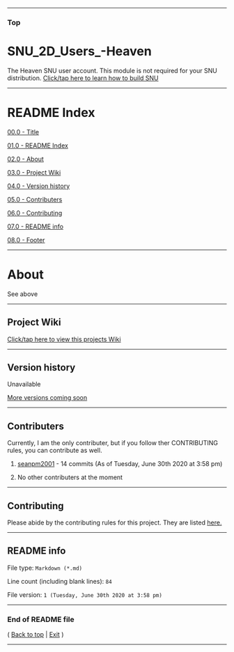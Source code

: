
***

### Top

# SNU_2D_Users_-Heaven
The Heaven SNU user account. This module is not required for your SNU distribution.  [Click/tap here to learn how to build SNU](https://gist.github.com/seanpm2001/745564a46186888e829fdeb9cda584de)

***

# README Index

[00.0 - Title](#SNU_2D_User_-Heaven)

[01.0 - README Index](#README-Index)

[02.0 - About](#About)

[03.0 - Project Wiki](#Project-Wiki)

[04.0 - Version history](#Version-history)

[05.0 - Contributers](#Contributers)

[06.0 - Contributing](#Contributing)

[07.0 - README info](#README-info)

[08.0 - Footer](#End-of-README-file)

***

# About

See above

***

## Project Wiki

[Click/tap here to view this projects Wiki](https://github.com/seanpm2001/SNU_2D_User_-Heaven/Wiki/)

***

## Version history

Unavailable

[More versions coming soon](https://www.example.com/)

***

## Contributers

Currently, I am the only contributer, but if you follow ther CONTRIBUTING rules, you can contribute as well.

1. [seanpm2001](https://github.com/seanpm2001/) - 14 commits (As of Tuesday, June 30th 2020 at 3:58 pm)

2. No other contributers at the moment

***

## Contributing

Please abide by the contributing rules for this project. They are listed [here.](https://github.com/seanpm2001/SNU_2D_User_-Heaven/blob/master/CONTRIBUTING.md)

***

## README info

File type: `Markdown (*.md)`

Line count (including blank lines): `84`

File version: `1 (Tuesday, June 30th 2020 at 3:58 pm)`

***

### End of README file

( [Back to top](#Top) | [Exit](https://github.com) )

***
